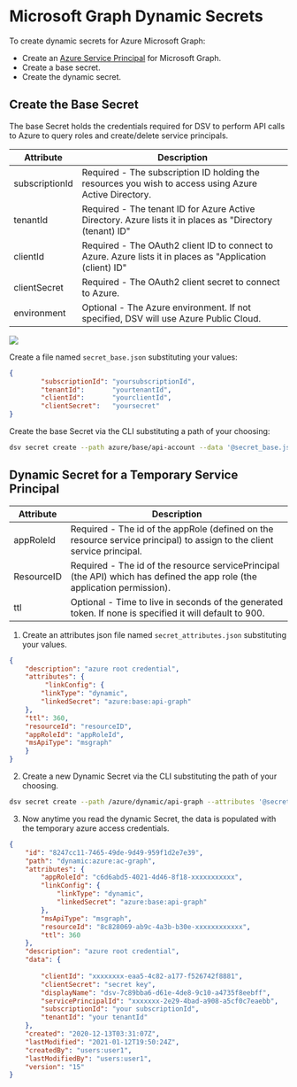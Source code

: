 [title]: # (MS Graph Dynamic Secrets)
[tags]: # (DevOps Secrets Vault,DSV,)
[priority]: # (6310)

# Microsoft Graph Dynamic Secrets

To create dynamic secrets for Azure Microsoft Graph:

* Create an [Azure Service Principal](azure-sp.md) for Microsoft Graph.
* Create a base secret.
* Create the dynamic secret.

## Create the Base Secret

The base Secret holds the credentials required for DSV to perform API calls to Azure to query roles and create/delete service principals.   

| Attribute                 | Description                                                         |
| --------------            | ------------------------------                                      |
| subscriptionId              | Required - The subscription ID holding the resources you wish to access using Azure Active Directory.   |
| tenantId                    | Required - The tenant ID for Azure Active Directory. Azure lists it in places as "Directory (tenant) ID"                  |
| clientId                    |  Required - The OAuth2 client ID to connect to Azure. Azure lists it in places as "Application (client) ID" |
| clientSecret                |  Required - The OAuth2 client secret to connect to Azure.
| environment                 |  Optional - The Azure environment. If not specified, DSV will use Azure Public Cloud. |

![](./images/spacer.png)

Create a file named `secret_base.json` substituting your values:

```json
{
    	"subscriptionId": "yoursubscriptionId",
		"tenantId":       "yourtenantId",
		"clientId":       "yourclientId",
		"clientSecret":   "yoursecret"
}
```
Create the base Secret via the CLI substituting a path of your choosing:

```BASH
dsv secret create --path azure/base/api-account --data '@secret_base.json' --attributes '{"type": "azure"}' --desc "azure base credential"
```

## Dynamic Secret for a Temporary Service Principal 

| Attribute          | Description                                                         |
| --------------         | ------------------------------                               | 
| appRoleId                  | Required - The id of the appRole (defined on the resource service principal) to assign to the client service principal.      
| ResourceID                 | Required - The id of the resource servicePrincipal (the API) which has defined the app role (the application permission).
| ttl                       | Optional - Time to live in seconds of the generated token. If none is specified it will default to 900. |

1. Create an attributes json file named `secret_attributes.json` substituting your values.

```json
{
    "description": "azure root credential",
    "attributes": {
		 "linkConfig": {
		"linkType": "dynamic",
		"linkedSecret": "azure:base:api-graph"
	},
	"ttl": 360,
	"resourceId": "resourceID",
	"appRoleId": "appRoleId",
	"msApiType": "msgraph"
    }
}

```
2. Create a new Dynamic Secret via the CLI substituting the path of your choosing.
 
```BASH
dsv secret create --path /azure/dynamic/api-graph --attributes '@secret_attributes.json' --desc "azure dynamic credential" 
```
3. Now anytime you read the dynamic Secret, the data is populated with the temporary azure access credentials.

```json
{
    "id": "8247cc11-7465-49de-9d49-959f1d2e7e39",
    "path": "dynamic:azure:ac-graph",
    "attributes": {
        "appRoleId": "c6d6abd5-4021-4d46-8f18-xxxxxxxxxxx",
        "linkConfig": {
            "linkType": "dynamic",
            "linkedSecret": "azure:base:api-graph"
        },
        "msApiType": "msgraph",
        "resourceId": "8c828069-ab9c-4a3b-b30e-xxxxxxxxxxxx",
        "ttl": 360
    },
    "description": "azure root credential",
    "data": {
       
        "clientId": "xxxxxxxx-eaa5-4c82-a177-f526742f8881",
        "clientSecret": "secret key",
        "displayName": "dsv-7c89bba6-d61e-4de8-9c10-a4735f8eebff",
        "servicePrincipalId": "xxxxxxx-2e29-4bad-a908-a5cf0c7eaebb",
        "subscriptionId": "your subscriptionId",
        "tenantId": "your tenantId"
    },
    "created": "2020-12-13T03:31:07Z",
    "lastModified": "2021-01-12T19:50:24Z",
    "createdBy": "users:user1",
    "lastModifiedBy": "users:user1",
    "version": "15"
}
```
